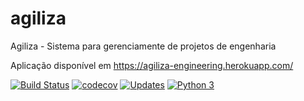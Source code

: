# agiliza
Agiliza - Sistema para gerenciamente de projetos de engenharia

Aplicação disponível em https://agiliza-engineering.herokuapp.com/


[![Build Status](https://travis-ci.org/tarcisio-sousa/agiliza.svg?branch=master)](https://travis-ci.org/tarcisio-sousa/agiliza)
[![codecov](https://codecov.io/gh/tarcisio-sousa/agiliza/branch/master/graph/badge.svg)](https://codecov.io/gh/tarcisio-sousa/agiliza)
[![Updates](https://pyup.io/repos/github/tarcisio-sousa/agiliza/shield.svg)](https://pyup.io/repos/github/tarcisio-sousa/agiliza/)
[![Python 3](https://pyup.io/repos/github/tarcisio-sousa/agiliza/python-3-shield.svg)](https://pyup.io/repos/github/tarcisio-sousa/agiliza/)